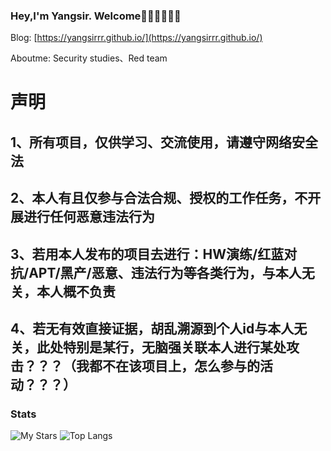 ### Hey,I'm Yangsir. Welcome👋👋👋👋👋👋
Blog: [https://yangsirrr.github.io/](https://yangsirrr.github.io/)

Aboutme: Security studies、Red team

# 声明
## 1、所有项目，仅供学习、交流使用，请遵守网络安全法
## 2、本人有且仅参与合法合规、授权的工作任务，不开展进行任何恶意违法行为
## 3、若用本人发布的项目去进行：HW演练/红蓝对抗/APT/黑产/恶意、违法行为等各类行为，与本人无关，本人概不负责
## 4、若无有效直接证据，胡乱溯源到个人id与本人无关，此处特别是某行，无脑强关联本人进行某处攻击？？？（我都不在该项目上，怎么参与的活动？？？）

### Stats
![My Stars](https://github-readme-stats.vercel.app/api?username=YangSirrr&show_icons=true&include_all_commits=true&count_private=true&theme=radical)
![Top Langs](https://github-readme-stats.vercel.app/api/top-langs/?username=YangSirrr&layout=compact&theme=radical)
<!--
**YangSirrr/YangSirrr** is a ✨ _special_ ✨ repository because its `README.md` (this file) appears on your GitHub profile.

Here are some ideas to get you started:

- 🔭 I’m currently working on ...
- 🌱 I’m currently learning ...
- 👯 I’m looking to collaborate on ...
- 🤔 I’m looking for help with ...
- 💬 Ask me about ...
- 📫 How to reach me: ...
- 😄 Pronouns: ...
- ⚡ Fun fact: ...
-->
